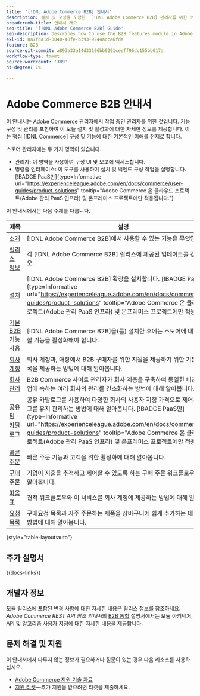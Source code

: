 ```yaml
---
title: '[!DNL Adobe Commerce B2B] 안내서'
description: 설치 및 구성을 포함한  [!DNL Adobe Commerce B2B] 관리자를 위한 포괄적인 정보입니다.
breadcrumb-title: 안내서 개요
seo-title: '[!DNL Adobe Commerce B2B] Guide'
seo-description: Describes how to use the B2B features module in Adobe Commerce.
exl-id: 8a7fda1d-0040-48fe-b393-9244adca6fde
feature: B2B
source-git-commit: a893a33a14d33106bb9291ceeff96dc155bb017a
workflow-type: tm+mt
source-wordcount: '389'
ht-degree: 1%

---
```


# Adobe Commerce B2B 안내서

이 안내서는 Adobe Commerce 관리자에서 작업 중인 관리자를 위한 것입니다. 기능 구성 및 관리를 포함하여 이 모듈 설치 및 활성화에 대한 자세한 정보를 제공합니다. 이는 핵심 [!DNL Commerce] 구성 및 기능에 대한 기본적인 이해를 전제로 합니다.

스토어 관리자에는 두 가지 영역이 있습니다.

- 관리자: 이 영역을 사용하여 구성 UI 및 보고에 액세스합니다.
- 명령줄 인터페이스: 이 도구를 사용하여 설치 및 백엔드 구성 작업을 실행합니다. [!BADGE PaaS만]{type=Informative url="https://experienceleague.adobe.com/en/docs/commerce/user-guides/product-solutions" tooltip="Adobe Commerce 온 클라우드 프로젝트(Adobe 관리 PaaS 인프라) 및 온프레미스 프로젝트에만 적용됩니다."}

이 안내서에서는 다음 주제를 다룹니다.

| 제목 | 설명 |
| ------- | ----------- |
| [소개](introduction.md) | [!DNL Adobe Commerce B2B]에서 사용할 수 있는 기능은 무엇입니까? |
| [릴리스 정보](release-notes.md) | 각 [!DNL Adobe Commerce B2B] 릴리스에 제공된 업데이트를 검토하십시오. |
| [설치](install.md) | [!DNL Adobe Commerce B2B] 확장을 설치합니다. [!BADGE PaaS만]{type=Informative url="https://experienceleague.adobe.com/en/docs/commerce/user-guides/product-solutions" tooltip="Adobe Commerce 온 클라우드 프로젝트(Adobe 관리 PaaS 인프라) 및 온프레미스 프로젝트에만 적용됩니다."} |
| [기본 B2B 기능 사용](enable-basic-features.md) | [!DNL Adobe Commerce B2B]을(를) 설치한 후에는 스토어에 대해 활성화할 기능을 활성화해야 합니다. |
| [회사 계정](account-companies.md) | 회사 계정과, 매장에서 B2B 구매자를 위한 지원을 제공하기 위한 기본 빌딩 블록을 제공하는 방법에 대해 알아봅니다. |
| [회사 관리](manage-companies.md) | B2B Commerce 사이트 관리자가 회사 계층을 구축하여 동일한 비즈니스 기업에 속하는 여러 회사의 관리를 간소화하는 방법에 대해 알아봅니다. |
| [공유된 카탈로그](catalog-shared.md) | 공유 카탈로그를 사용하여 다양한 회사의 사용자 지정 가격으로 제어된 카탈로그를 유지 관리하는 방법에 대해 알아봅니다. [!BADGE PaaS만]{type=Informative url="https://experienceleague.adobe.com/en/docs/commerce/user-guides/product-solutions" tooltip="Adobe Commerce 온 클라우드 프로젝트(Adobe 관리 PaaS 인프라) 및 온프레미스 프로젝트에만 적용됩니다."} |
| [빠른 주문](quick-order.md) | 빠른 주문 기능과 고객을 위한 활성화에 대해 알아봅니다. |
| [구매 주문](purchase-order-flow.md) | 기업이 지출을 추적하고 제어할 수 있도록 하는 구매 주문 워크플로우에 대해 알아봅니다. |
| [따옴표](quotes.md) | 견적 워크플로우와 이 서비스를 회사 계정에 제공하는 방법에 대해 알아봅니다. |
| [요청 목록](requisition-lists.md) | 구매요청 목록과 자주 주문하는 제품을 장바구니에 쉽게 추가하는 데 사용하는 방법에 대해 알아봅니다. |

{style="table-layout:auto"}

## 추가 설명서

{{docs-links}}

## 개발자 정보

모듈 릴리스에 포함된 변경 사항에 대한 자세한 내용은 [릴리스 정보](release-notes.md)를 참조하세요. _Adobe Commerce REST API 참조 안내서_&#x200B;의 [B2B 통합](https://developer.adobe.com/commerce/webapi/rest/b2b/) 설명서에서는 모듈 아키텍처, API 및 알고리즘 사용자 지정에 대한 자세한 내용을 제공합니다.

## 문제 해결 및 지원

이 안내서에서 다루지 않는 정보가 필요하거나 질문이 있는 경우 다음 리소스를 사용하십시오.

- [Adobe Commerce 지원 기술 자료](https://experienceleague.adobe.com/docs/commerce-knowledge-base/kb/overview.html)
- [지원 티켓](https://experienceleague.adobe.com/docs/commerce-knowledge-base/kb/help-center-guide/magento-help-center-user-guide.html#submit-ticket)—추가 지원을 받으려면 티켓을 제출하세요.
